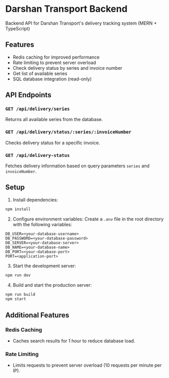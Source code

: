 # Darshan Transport Backend

Backend API for Darshan Transport's delivery tracking system (MERN + TypeScript)

## Features
- Redis caching for improved performance
- Rate limiting to prevent server overload
- Check delivery status by series and invoice number
- Get list of available series
- SQL database integration (read-only)

## API Endpoints

### `GET /api/delivery/series`
Returns all available series from the database.

### `GET /api/delivery/status/:series/:invoiceNumber`
Checks delivery status for a specific invoice.

### `GET /api/delivery-status`
Fetches delivery information based on query parameters `series` and `invoiceNumber`.

## Setup

1. Install dependencies:
```bash
npm install
```

2. Configure environment variables:
Create a `.env` file in the root directory with the following variables:
```
DB_USER=<your-database-username>
DB_PASSWORD=<your-database-password>
DB_SERVER=<your-database-server>
DB_NAME=<your-database-name>
DB_PORT=<your-database-port>
PORT=<application-port>
```

3. Start the development server:
```bash
npm run dev
```

4. Build and start the production server:
```bash
npm run build
npm start
```

## Additional Features

### Redis Caching
- Caches search results for 1 hour to reduce database load.

### Rate Limiting
- Limits requests to prevent server overload (10 requests per minute per IP).
